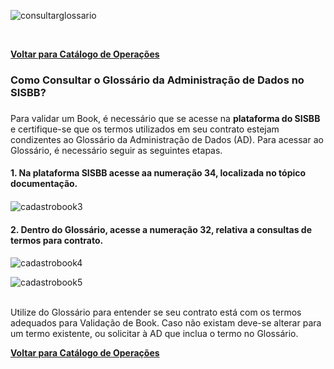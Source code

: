 ![consultarglossario](/uploads/9111bfb97b970936ce2f1d2bcf992a97/consultarglossario.png)

<br>  

[**Voltar para Catálogo de Operações**](https://fontes.intranet.bb.com.br/ctl/publico/atendimento/-/blob/master/Catalogo_de_Operacoes/Catalogo_de_Opderacoes.md)


### <b>Como Consultar o Glossário da Administração de Dados no SISBB? </b><h3>

Para validar um Book, é necessário que se acesse na <b>plataforma do SISBB</b> e certifique-se que os termos utilizados em seu contrato estejam condizentes ao Glossário da Administração de Dados (AD). Para acessar ao Glossário, é necessário seguir as seguintes etapas.<p>
#### <b> 1. Na plataforma SISBB acesse aa numeração 34, localizada no tópico documentação.</b><h4><p> 
![cadastrobook3](/uploads/f8d65e84716fcaf5674bb4c35bccc6d8/cadastrobook3.png)<p>
#### <b> 2. Dentro do Glossário, acesse a numeração 32, relativa a consultas de termos para contrato.</b><h4><p> 
![cadastrobook4](/uploads/51906d83495a74854d53b6d98e31c8d3/cadastrobook4.png)<p>
![cadastrobook5](/uploads/eace77d30560fa498eda7530ca4d1acd/cadastrobook5.png)<p>
<br>
Utilize do Glossário para entender se seu contrato está com os termos adequados para Validação de Book. Caso não existam deve-se alterar para um termo existente, ou solicitar à AD que inclua o termo no Glossário.<p>



[**Voltar para Catálogo de Operações**](https://fontes.intranet.bb.com.br/ctl/publico/atendimento/-/blob/master/Catalogo_de_Operacoes/Catalogo_de_Opderacoes.md)
